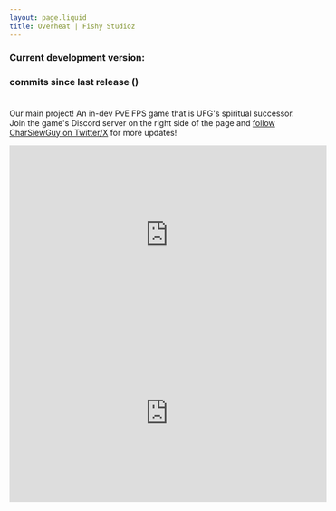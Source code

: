 ```yaml
---
layout: page.liquid
title: Overheat | Fishy Studioz
---
```


<script>
  const ghpat = "{{ ghpat }}";
</script>
<script src="assets/scripts/assign-ohv0-version-info.js" defer></script>

### Current development version: <b><span id="ohv0-version"></span></b>
### <b><span id="commits-since-ohv0-release"></span></b> commits since last release (<b><span id="time-since-ohv0-release"></span></b>)<br><br>
Our main project! An in-dev PvE FPS game that is UFG's spiritual successor.<br>
Join the game's Discord server on the right side of the page and [follow CharSiewGuy on Twitter/X](https://x.com/CharSiewGuy) for more updates!<br>
<iframe width="560" height="315" src="https://www.youtube.com/embed/A6reDVpmnRE" title="YouTube video player" frameborder="0" allow="accelerometer; autoplay; clipboard-write; encrypted-media; gyroscope; picture-in-picture; web-share" referrerpolicy="strict-origin-when-cross-origin" allowfullscreen></iframe><br>
<iframe width="560" height="315" src="https://www.youtube.com/embed/OCP33eQm7js" title="YouTube video player" frameborder="0" allow="accelerometer; autoplay; clipboard-write; encrypted-media; gyroscope; picture-in-picture; web-share" referrerpolicy="strict-origin-when-cross-origin" allowfullscreen></iframe><br>